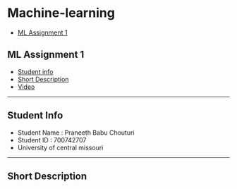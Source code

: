 # Machine-learning

- [ML Assignment 1 ](https://github.com/PRANEETHBABUCHOUTURI/Machine-learning/blob/main/README.md#ml-assignment-1)



## ML Assignment 1
- [ Student info ](https://github.com/PRANEETHBABUCHOUTURI/Machine-learning/blob/main/README.md#student-info)
- [ Short Description](https://github.com/PRANEETHBABUCHOUTURI/Machine-learning/blob/main/README.md#short-description)
- [ Video]()

----------

## Student Info

- Student Name : Praneeth Babu Chouturi
- Student ID : 700742707
- University of central missouri

---------

## Short Description 
